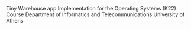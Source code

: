 Tiny Warehouse app
Implementation for the Operating Systems (K22) Course
Department of Informatics and Telecommunications
University of Athens
